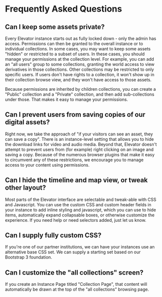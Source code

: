 # Frequently Asked Questions

## Can I keep some assets private?

Every Elevator instance starts out as fully locked down - only the admin has access. Permissions can then be granted to the overall instance or to individual collections. In some cases, you may want to keep some assets "hidden" or restricted to a subset of users. In these cases, you should manage your permissions at the collection level. For example, you can add an "all users" group to some collections, granting the world access to view derivatives in those collections. Other collections may be restricted to only specific users. If users don't have rights to a collection, it won't show up in their collection browse view, and they won't have access to those assets.

Because permissions are inherited by children collections, you can create a "Public" collection and a "Private" collection, and then add sub-collections under those. That makes it easy to manage your permissions.

## Can I prevent users from saving copies of our digital assets?

Right now, we take the approach of "if your visitors can see an asset, they can save a copy". There is an instance-level setting that allows you to hide the download links for video and audio media. Beyond that, Elevator doesn't attempt to prevent users from (for example) right clicking on an image and saving a copy. Because of the numerous browser plugins that make it easy to circumvent any of these restrictions, we encourage you to manage access to your content using permissions. 

## Can I hide the timeline and map view, or tweak other layout?

Most parts of the Elevator interface are selectable and tweak-able with CSS and Javascript. You can use the custom CSS and custom header fields in your instance to add inline styling and javascript, which you can use to hide items, automatically expand collapsable boxes, or otherwise customize the experience. If you need help or need selectors added, just let us know. 

## Can I supply fully custom CSS?

If you're one of our partner institutions, we can have your instances use an alternative base CSS set. We can supply a starting set based on our Bootstrap 3 foundation. 

## Can I customize the "all collections" screen?

If you create an Instance Page titled "Collection Page", that content will automatically be drawn at the top of the "all collections" browsing page. 